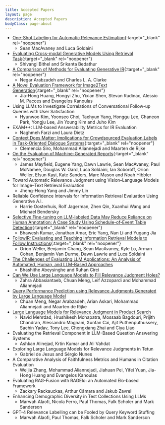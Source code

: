 ```yaml
---
title: Accepted Papers
layout: page
description: Accepted Papers
bodyClass: page-about
---
```


- [One-Shot Labeling for Automatic Relevance Estimation](https://arxiv.org/abs/2302.11266){:target="_blank" rel="noopener"}
    * Sean MacAvaney and Luca Soldaini
- [Evaluating Cross-modal Generative Models Using Retrieval Task](https://dl.acm.org/doi/abs/10.1145/3539618.3591979){:target="_blank" rel="noopener"}
    * Shivangi Bithel and Srikanta Bedathur
- [A Comparison of Methods for Evaluating Generative IR](https://arxiv.org/abs/2404.04044){:target="_blank" rel="noopener"}
    * Negar Arabzadeh and Charles L. A. Clarke
- [A Novel Evaluation Framework for Image2Text Generation](#){:target="_blank" rel="noopener"}
    * Jia-Hong Huang, Hongyi Zhu, Yixian Shen, Stevan Rudinac, Alessio M. Pacces and Evangelos Kanoulas
- Using LLMs to Investigate Correlations of Conversational Follow-up Queries with User Satisfaction
    * Hyunwoo Kim, Yoonseo Choi, Taehyun Yang, Honggu Lee, Chaneon Park, Yongju Lee, Jin Young Kim and Juho Kim	
- EXAM++: LLM-based Answerability Metrics for IR Evaluation
    * Naghmeh Farzi and Laura Dietz	
- [Context Does Matter: Implications for Crowdsourced Evaluation Labels in Task-Oriented Dialogue Systems](https://arxiv.org/abs/2404.09980){:target="_blank" rel="noopener"}
    * Clemencia Siro, Mohammad Aliannejadi and Maarten de Rijke
- [On the Evaluation of Machine-Generated Reports](https://arxiv.org/abs/2405.00982){:target="_blank" rel="noopener"}
    * James Mayfield, Eugene Yang, Dawn Lawrie, Sean MacAvaney, Paul McNamee, Douglas W. Oard, Luca Soldaini, Ian Soboroff, Orion Weller, Efsun Kayi, Kate Sanders, Marc Mason and Noah Hibbler
- Toward Automatic Relevance Judgment using Vision–Language Models for Image–Text Retrieval Evaluation
    * Jheng-Hong Yang and Jimmy Lin	
- Reliable Confidence Intervals for Information Retrieval Evaluation Using Generative A.I.
    * Harrie Oosterhuis, Rolf Jagerman, Zhen Qin, Xuanhui Wang and Michael Bendersky	
- [Selective Fine-tuning on LLM-labeled Data May Reduce Reliance on Human Annotation: A Case Study Using Schedule-of-Event Table Detection](https://www.arxiv.org/abs/2405.06093){:target="_blank" rel="noopener"}
    * Bhawesh Kumar, Jonathan Amar, Eric Yang, Nan Li and Yugang Jia	
- [FollowIR: Evaluating and Teaching Information Retrieval Models to Follow Instructions](https://arxiv.org/abs/2403.15246){:target="_blank" rel="noopener"}
    * Orion Weller, Benjamin Chang, Sean MacAvaney, Kyle Lo, Arman Cohan, Benjamin Van Durme, Dawn Lawrie and Luca Soldaini
- [The Challenges of Evaluating LLM Applications: An Analysis of Automated, Human, and LLM-Based Approaches](https://arxiv.org/abs/2406.03339)
    * Bhashithe Abeysinghe and Ruhan Circi
- [Can We Use Large Language Models to Fill Relevance Judgment Holes?](https://arxiv.org/pdf/2405.05600)
    * Zahra Abbasiantaeb, Chuan Meng, Leif Azzopardi and Mohammad Aliannejadi
- [Query Performance Prediction using Relevance Judgments Generated by Large Language Model](https://arxiv.org/abs/2404.01012)
    * Chuan Meng, Negar Arabzadeh, Arian Askari, Mohammad Aliannejadi and Maarten de Rijke
- [Large Language Models for Relevance Judgment in Product Search](https://arxiv.org/abs/2406.00247)
    * Navid Mehrdad, Hrushikesh Mohapatra, Mossaab Bagdouri, Prijith Chandran, Alessandro Magnani, Xunfan Cai, Ajit Puthenputhussery, Sachin Yadav, Tony Lee, Chengxiang Zhai and Ciya Liao
- Evaluating the Retrieval Component in LLM-Based Question Answering Systems
    * Ashkan Alinejad, Krtin Kumar and Ali Vahdat
- Exploring Large Language Models for Relevance Judgments in Tetun
    * Gabriel de Jesus and Sérgio Nunes
- A Comparative Analysis of Faithfulness Metrics and Humans in Citation Evaluation
    * Weijia Zhang, Mohammad Aliannejadi, Jiahuan Pei, Yifei Yuan, Jia-Hong Huang and Evangelos Kanoulas	
- Evaluating RAG-Fusion with RAGElo: an Automated Elo-based Framework
    * Zackary Rackauckas, Arthur Câmara and Jakub Zavrel										
- Enhancing Demographic Diversity in Test Collections Using LLMs
    * Marwah Alaofi, Nicola Ferro, Paul Thomas, Falk Scholer and Mark Sanderson
- GPT-4 Relevance Labelling can be Fooled by Query Keyword Stuffing
    * Marwah Alaofi, Paul Thomas, Falk Scholer and Mark Sanderson											
